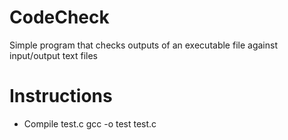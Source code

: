 # CodeCheck
Simple program that checks outputs of an executable file against input/output text files

# Instructions
* Compile test.c
    gcc -o test test.c
    

